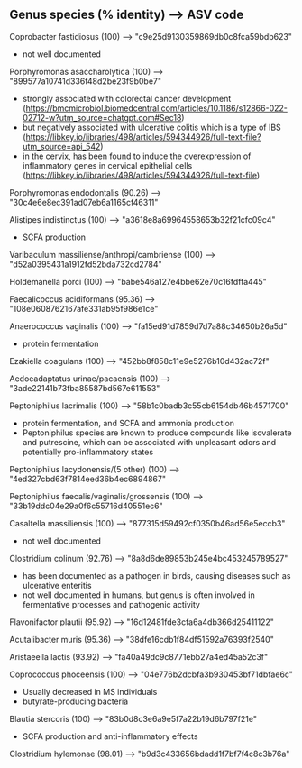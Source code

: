 ## Genus species (% identity) --> ASV code 

Coprobacter fastidiosus (100) --> "c9e25d9130359869db0c8fca59bdb623"
  - not well documented

Porphyromonas asaccharolytica (100) --> "899577a10741d336f48d2be23f9b0be7"
  - strongly associated with colorectal cancer development (https://bmcmicrobiol.biomedcentral.com/articles/10.1186/s12866-022-02712-w?utm_source=chatgpt.com#Sec18)
  - but negatively associated with ulcerative colitis which is a type of IBS (https://libkey.io/libraries/498/articles/594344926/full-text-file?utm_source=api_542)
  - in the cervix, has been found to induce the overexpression of inflammatory genes in cervical epithelial cells (https://libkey.io/libraries/498/articles/594344926/full-text-file)

Porphyromonas endodontalis (90.26) --> "30c4e6e8ec391ad07eb6a1165cf46311"


Alistipes indistinctus (100) --> "a3618e8a69964558653b32f21cfc09c4"
  - SCFA production

Varibaculum massiliense/anthropi/cambriense (100) --> "d52a0395431a1912fd52bda732cd2784"


Holdemanella porci (100) --> "babe546a127e4bbe62e70c16fdffa445"


Faecalicoccus acidiformans (95.36) --> "108e0608762167afe331ab95f986e1ce"

Anaerococcus vaginalis (100) --> "fa15ed91d7859d7d7a88c34650b26a5d"
  - protein fermentation

Ezakiella coagulans (100) --> "452bb8f858c11e9e5276b10d432ac72f" 

Aedoeadaptatus urinae/pacaensis (100) --> "3ade22141b73fba85587bd567e611553"


Peptoniphilus lacrimalis (100) --> "58b1c0badb3c55cb6154db46b4571700"
  - protein fermentation, and SCFA and ammonia production
  - Peptoniphilus species are known to produce compounds like isovalerate and putrescine, which can be associated with unpleasant odors and potentially pro-inflammatory states

Peptoniphilus lacydonensis/(5 other) (100) --> "4ed327cbd63f7814eed36b4ec6894867"

Peptoniphilus faecalis/vaginalis/grossensis (100) --> "33b19ddc04e29a0f6c55716d40551ec6"

Casaltella massiliensis (100) --> "877315d59492cf0350b46ad56e5eccb3"
  - not well documented

Clostridium colinum (92.76) --> "8a8d6de89853b245e4bc453245789527"
  - has been documented as a pathogen in birds, causing diseases such as ulcerative enteritis
  - not well documented in humans, but genus is often involved in fermentative processes and pathogenic activity

Flavonifactor plautii (95.92) --> "16d12481fde3cfa6a4db366d25411122"

Acutalibacter muris (95.36) --> "38dfe16cdb1f84df51592a76393f2540"


Aristaeella lactis (93.92) --> "fa40a49dc9c8771ebb27a4ed45a52c3f"


Coprococcus phoceensis (100) --> "04e776b2dcbfa3b930453bf71dbfae6c"

- Usually decreased in MS individuals
- butyrate-producing bacteria

Blautia stercoris (100) --> "83b0d8c3e6a9e5f7a22b19d6b797f21e"
  - SCFA production and anti-inflammatory effects

Clostridium hylemonae (98.01) --> "b9d3c433656bdadd1f7bf7f4c8c3b76a"


